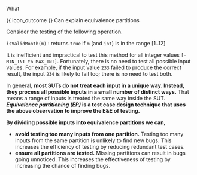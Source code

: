 <span id="title">What</span>

<span id="prereqs"></span>

<span id="outcomes">{{ icon_outcome }} Can explain equivalence partitions</span>

<div id="body">

Consider the testing of the following operation.

<box>

<div id="isValidMonth">

`isValidMonth(m)` : returns `true` if `m` (and `int`) is in the range [1..12]
</div>
</box>

It is inefficient and impractical to test this method for all integer values `[-MIN_INT to MAX_INT]`.  Fortunately, there is no need to test all possible input values. For example, if the input value `233` failed to produce the correct result, the input `234` is likely to fail too; there is no need to test both.

In general, **most SUTs do not treat each input in a unique way. Instead, they process all possible inputs in a small number of distinct ways.** That means a range of inputs is treated the same way inside the SUT.
**_Equivalence partitioning (EP)_ is a test case design technique that uses the above observation to improve the E&E of testing.**

<box type="definition">
  <include src="../../../common/definitions.md#def-equivalence-partition" />
</box>

**By dividing possible inputs into equivalence partitions we can,**
* **avoid testing too many inputs from one partition.** Testing too many inputs from the same partition is unlikely to find new bugs. This increases the efficiency of testing by reducing redundant test cases.
* **ensure all partitions are tested.** Missing partitions can result in bugs going unnoticed. This increases the effectiveness of testing by increasing the chance of finding bugs.

</div>

<div id="extras">
</div>